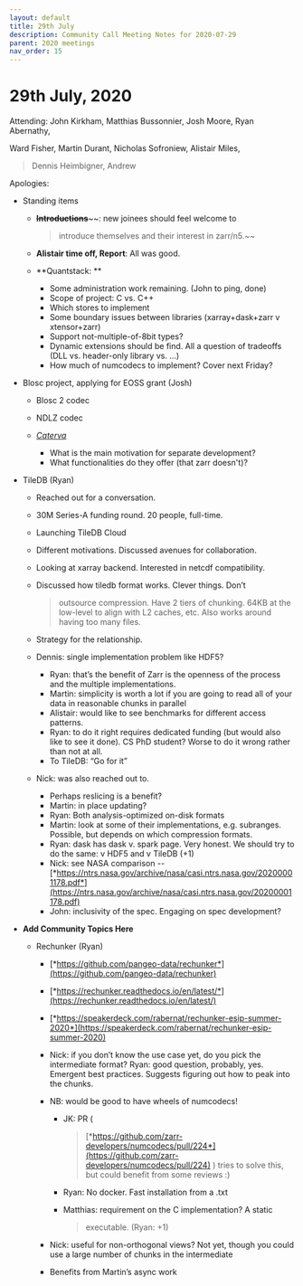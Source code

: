 ```yaml
---
layout: default
title: 29th July
description: Community Call Meeting Notes for 2020-07-29
parent: 2020 meetings
nav_order: 15
---
```


# 29th July, 2020

Attending: John Kirkham, Matthias Bussonnier, Josh Moore, Ryan
Abernathy,

Ward Fisher, Martin Durant, Nicholas Sofroniew, Alistair Miles,

> Dennis Heimbigner, Andrew

Apologies:

-   Standing items

    -   **~~Introductions~~**~~: new joinees should feel welcome to
        > introduce themselves and their interest in zarr/n5.~~

    -   **Alistair time off, Report**: All was good.

    -   **Quantstack: **

        -   Some administration work remaining. (John to ping, done)
        -   Scope of project: C vs. C++
        -   Which stores to implement
        -   Some boundary issues between libraries (xarray+dask+zarr v
            xtensor+zarr)
        -   Support not-multiple-of-8bit types?
        -   Dynamic extensions should be find. All a question of
            tradeoffs (DLL vs. header-only library vs. …)
        -   How much of numcodecs to implement? Cover next Friday?

-   Blosc project, applying for EOSS grant (Josh)

    -   Blosc 2 codec

    -   NDLZ codec

    -   [*Caterva*](https://github.com/Blosc/Caterva)

        -   What is the main motivation for separate development?
        -   What functionalities do they offer (that zarr doesn't)?

-   TileDB (Ryan)

    -   Reached out for a conversation.

    -   30M Series-A funding round. 20 people, full-time.

    -   Launching TileDB Cloud

    -   Different motivations. Discussed avenues for collaboration.

    -   Looking at xarray backend. Interested in netcdf compatibility.

    -   Discussed how tiledb format works. Clever things. Don’t
        > outsource compression. Have 2 tiers of chunking. 64KB at the
        > low-level to align with L2 caches, etc. Also works around
        > having too many files.

    -   Strategy for the relationship.

    -   Dennis: single implementation problem like HDF5?

        -   Ryan: that’s the benefit of Zarr is the openness of the
            process and the multiple implementations.
        -   Martin: simplicity is worth a lot if you are going to read
            all of your data in reasonable chunks in parallel
        -   Alistair: would like to see benchmarks for different access
            patterns.
        -   Ryan: to do it right requires dedicated funding (but would
            also like to see it done). CS PhD student? Worse to do it
            wrong rather than not at all.
        -   To TileDB: “Go for it”

    -   Nick: was also reached out to.

        -   Perhaps reslicing is a benefit?
        -   Martin: in place updating?
        -   Ryan: Both analysis-optimized on-disk formats
        -   Martin: look at some of their implementations, e.g.
            subranges. Possible, but depends on which compression
            formats.
        -   Ryan: dask has dask v. spark page. Very honest. We should
            try to do the same: v HDF5 and v TileDB (+1)
        -   Nick: see NASA comparison --
            [*https://ntrs.nasa.gov/archive/nasa/casi.ntrs.nasa.gov/20200001178.pdf*](https://ntrs.nasa.gov/archive/nasa/casi.ntrs.nasa.gov/20200001178.pdf)
        -   John: inclusivity of the spec. Engaging on spec development?

-   **Add Community Topics Here**

    -   Rechunker (Ryan)

        -   [*https://github.com/pangeo-data/rechunker*](https://github.com/pangeo-data/rechunker)

        -   [*https://rechunker.readthedocs.io/en/latest/*](https://rechunker.readthedocs.io/en/latest/)

        -   [*https://speakerdeck.com/rabernat/rechunker-esip-summer-2020*](https://speakerdeck.com/rabernat/rechunker-esip-summer-2020)

        -   Nick: if you don’t know the use case yet, do you pick the
            intermediate format? Ryan: good question, probably, yes.
            Emergent best practices. Suggests figuring out how to peak
            into the chunks.

        -   NB: would be good to have wheels of numcodecs!

            -   JK: PR (
                > [*https://github.com/zarr-developers/numcodecs/pull/224*](https://github.com/zarr-developers/numcodecs/pull/224)
                > ) tries to solve this, but could benefit from some
                > reviews :)

            -   Ryan: No docker. Fast installation from a .txt

            -   Matthias: requirement on the C implementation? A static
                > executable. (Ryan: +1)

        -   Nick: useful for non-orthogonal views? Not yet, though you
            could use a large number of chunks in the intermediate

        -   Benefits from Martin’s async work

